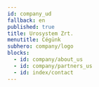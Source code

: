 ```yaml
---
id: company_ud
fallback: en
published: true
title: Urosystem Zrt.
menutitle: Cégünk
subhero: company/logo
blocks:
  - id: company/about_us
  - id: company/partners_us
  - id: index/contact
---
```

